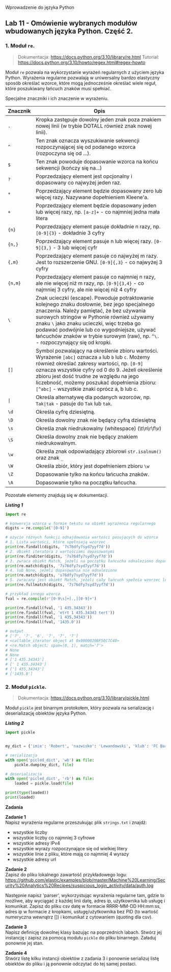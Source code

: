 Wprowadzenie do języka Python

## Lab 11 - Omówienie wybranych modułów wbudowanych języka Python. Część 2.


### **1. Moduł `re`.**

> Dokumentacja: https://docs.python.org/3.10/library/re.html
> Tutorial: https://docs.python.org/3.10/howto/regex.html#regex-howto

Moduł `re` pozwala na wykorzystanie wyrażeń regularnych z użyciem języka Python. Wyrażenia regularne pozwalają w uniwersalny bardzo elastyczny sposób określać wzorce, które mogą jednocześnie określać wiele reguł, które poszukiwany łańcuch znaków musi spełniać. 

Specjalne znaczniki i ich znaczenie w wyrażeniu.

| Znacznik | Opis |
|--|----------------------------------------------------|
| `.` | Kropka zastępuje dowolny jeden znak poza znakiem nowej linii (w trybie DOTALL również znak nowej linii). 
| `^` | Ten znak oznacza wyszukiwanie sekwencji rozpoczynającej się od podanego wzorca (rozpoczyna się od ...).
| `$` | Ten znak powoduje dopasowanie wzorca na końcu sekwencji (kończy się na...)                               
| `?` | Poprzedzający element jest opcjonalny i dopasowany co najwyżej jeden raz.                                
| `*` | Poprzedzający element będzie dopasowany zero lub więcej razy. Nazywane dopełnieniem Kleene'a.            
| `+` | Poprzedzający element będzie dopasowany jeden lub więcej razy, np. `[a-z]+` - co najmniej jedna mała litera                                          
| `{n}` | Poprzedzający element pasuje dokładnie n razy, np. `[0-9]{3}` - dokładnie 3 cyfry                                
| `{n,}` | Poprzedzający element pasuje n lub więcej razy. `[0-9]{3,}` - 3 lub więcej cyfr
| `{,m}` | Poprzedzający element pasuje co najwyżej m razy. Jest to rozszerzenie GNU. `[0-9]{,3}` - co najwyżej 3 cyfry
| `{n,m}` | Poprzedzający element pasuje co najmniej n razy, ale nie więcej niż m razy, np. `[0-9]{3,4}` - co najmniej 3 cyfry, ale nie więcej niż 4 cyfry
| ``\`` | Znak ucieczki (escape). Powoduje potraktowanie kolejnego znaku dosłownie, bez jego specjalnego znaczenia. Należy pamiętać, że bez używania surowych stringów w Pythonie również używamy znaku ``\`` jako znaku ucieczki, więc trzeba go podawać podwójnie lub co wygodniejsze, używać łańcuchów znaków w trybie surowym (raw), np. `^\.` - rozpoczynający się od kropki.
| `[]` | Symbol pozwalający na określenie zbioru wartości. Wyrażenie `[abc]` oznacza `a` lub `b` lub `c`. Możemy również określać zakresy wartości, np. `[0-9]` oznacza wszystkie cyfry od 0 do 9. Jeżeli określenie zbioru jest dość trudne ze względu na jego liczebność, możemy poszukać dopełnienia zbioru: `[^abc]` - wszystkie znaki oprócz a, b lub c.
|<code>&#124;</code>| Określa alternatywę dla podanych wzorców, np. <code>Tak&#124;tak</code> - pasuje do `Tak` lub `tak`.
|`\d`| Określa cyfrę dziesiętną.
|`\D`| Określa dowolny znak nie będący cyfrą dziesiętną
|`\s`| Określa znak niedrukowalny (whitespace) (\t\n\r\f\v)
|`\S`| Określa dowolny znak nie będący znakiem niedrukowalnym.
|`\w`| Określa znak odpowiadający zbiorowi `str.isalnum()` oraz znak `_`
|`\W`| Określa zbiór, który jest dopełnieniem zbioru `\w`
|`\Z`| Dopasowanie tylko na końcu łańcucha znaków.
|`\A`| Dopasowanie tylko na początku łańcucha.

Pozostałe elementy znajdują się w dokumentacji.

**_Listing 1_**
```python
import re

# konwersja wzorca w formie tekstu na obiekt wyrażenia regularnego
digits = re.compile('[0-9]')

# użycie różnych funkcji odnajdowania wartości pasujących do wzorca
# 1. Lista wartości, które spełniają wzorzec
print(re.findall(digits, '7s76dfy7syd7yyf7d'))
# 2. obiekt iteratora z wartościami dopasowanymi
print(re.finditer(digits, '7s76dfy7syd7yyf7d'))
# 3. zwraca obiekt Match, jeżeli na początku łańcucha odnaleziono dopasowanie
print(re.match(digits, '7s76dfy7syd7yyf7d'))
# 4. lub None, jeżeli dopasowania nie odnaleziono
print(re.match(digits, 's76dfy7syd7yyf7d'))
# 5. zwracany jest obiekt Match, jeżeli cały łańcuch spełnia wzorzec lub None w innym przypadku
print(re.fullmatch(digits, '7s76dfy7syd7yyf7d'))

# przykład innego wzorca
fval = re.compile(r'[0-9\s]+[.,][0-9]+')

print(re.findall(fval, '1 435.34343'))
print(re.findall(fval, 'etrt 1 435.34343 tert'))
print(re.findall(fval, '1 435,34343'))
print(re.findall(fval, '1435.0'))

# output
# ['7', '7', '6', '7', '7', '7']
# <callable_iterator object at 0x0000020BF58C7C40>
# <re.Match object; span=(0, 1), match='7'>
# None
# None
# ['1 435.34343']
# [' 1 435.34343']
# ['1 435,34343']
# ['1435.0']
```

### **2. Moduł `pickle`.**

>Dokumentacja: https://docs.python.org/3.10/library/pickle.html

Moduł `pickle` jest binarnym protokołem, który pozwala na serializację i deserializację obiektów języka Python.

**_Listing 2_**
```python
import pickle


my_dict = {'imie': 'Robert', 'nazwisko': 'Lewandowski', 'klub': 'FC Barcelona', 'pozycja': 'napastnik'}

# serializacja
with open('picled_dict', 'wb') as file:
    pickle.dump(my_dict, file)

# deserializacja
with open('picled_dict', 'rb') as file:
    loaded = pickle.load(file)

print(type(loaded))
print(loaded)
```


**Zadania**  

**Zadanie 1**  
Napisz wyrażenia regularne przeszukując plik `strings.txt` i znajdź:
* wszystkie liczby
* wszystkie liczby co najmniej 3 cyfrowe
* wszystkie adresy IPv4
* wszystkie wyrazy rozpoczynające się od wielkiej litery
* wszystkie linie z pliku, które mają co najmniej 4 wyrazy
* wszystkie adresy url

**Zadanie 2**  
Zapisz do pliku lokalnego zawartość przykładowego logu: https://github.com/elastic/examples/blob/master/Machine%20Learning/Security%20Analytics%20Recipes/suspicious_login_activity/data/auth.log

Następnie napisz 'parser', wykorzystując wyrażenia regularne tam, gdzie to możliwe, aby wyciągać z każdej linii datę, adres ip, użytkownika lub usługę i komunikat.
Zapisz do pliku csv datę w formacie RRRR-MM-DD HH:mm:ss, adres ip w formacie z kropkami, usługę/użytkownika bez PID (to wartość numeryczna wewnątrz []) i komunikat z cytowaniem (quoting dla csv).

**Zadanie 3**  
Napisz definicję dowolnej klasy bazując na poprzednich labach. Stwórz jej instancję i zapisz za pomocą modułu `pickle` do pliku binarnego. Załaduj ponownie jej stan.

**Zadanie 4**  
Stwórz listę kilku instancji obiektów z zadania 3 i ponownie serializuj listę obiektów do pliku i ją ponownie odczytać do tej samej postaci.
